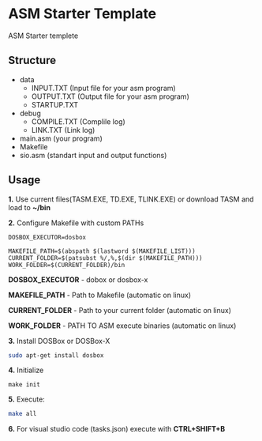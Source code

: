 # ASM Starter Template
ASM Starter templete
## Structure
- data
  - INPUT.TXT (Input file for your asm program)
  - OUTPUT.TXT (Output file for your asm program)
  - STARTUP.TXT
- debug
  - COMPILE.TXT (Complile log)
  - LINK.TXT (Link log)
- main.asm (your program)
- Makefile
- sio.asm (standart input and output functions)
## Usage
**1.** Use current files(TASM.EXE, TD.EXE, TLINK.EXE) or download TASM and load to **~/bin**


**2.** Configure Makefile with custom PATHs
```
DOSBOX_EXECUTOR=dosbox

MAKEFILE_PATH=$(abspath $(lastword $(MAKEFILE_LIST)))
CURRENT_FOLDER=$(patsubst %/,%,$(dir $(MAKEFILE_PATH)))
WORK_FOLDER=$(CURRENT_FOLDER)/bin
```
**DOSBOX_EXECUTOR** - dobox or dosbox-x

**MAKEFILE_PATH** - Path to Makefile (automatic on linux)

**CURRENT_FOLDER** - Path to your current folder (automatic on linux)

**WORK_FOLDER** - PATH TO ASM execute binaries (automatic on linux)


**3.** Install DOSBox or DOSBox-X
```bash
sudo apt-get install dosbox
```


**4.** Initialize
```
make init
```


**5.** Execute:
```bash
make all
```


**6.** For visual studio code (tasks.json) execute with **CTRL+SHIFT+B**
